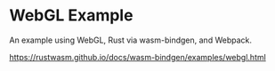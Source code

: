 # WebGL Example

An example using WebGL, Rust via wasm-bindgen, and Webpack.

https://rustwasm.github.io/docs/wasm-bindgen/examples/webgl.html



